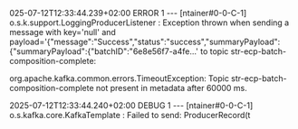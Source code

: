 025-07-12T12:33:44.239+02:00 ERROR 1 --- [ntainer#0-0-C-1] o.s.k.support.LoggingProducerListener    : Exception thrown when sending a message with key='null' and payload='{"message":"Success","status":"success","summaryPayload":{"summaryPayload":{"batchID":"6e8e56f7-a4fe...' to topic str-ecp-batch-composition-complete:

org.apache.kafka.common.errors.TimeoutException: Topic str-ecp-batch-composition-complete not present in metadata after 60000 ms.

2025-07-12T12:33:44.240+02:00 DEBUG 1 --- [ntainer#0-0-C-1] o.s.kafka.core.KafkaTemplate             : Failed to send: ProducerRecord(t
